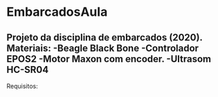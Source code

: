 # EmbarcadosAula
Projeto da disciplina de embarcados (2020).
Materiais:
  -Beagle Black Bone
  -Controlador EPOS2
  -Motor Maxon com encoder.
  -Ultrasom HC-SR04
  -
Requisitos:
